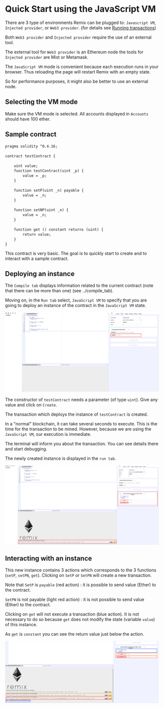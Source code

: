 Quick Start using the JavaScript VM
===================================

There are 3 type of environments Remix can be plugged to:
`Javascript VM`, `Injected provider`, or `Web3 provider`. (for details see [Running transactions](http://remix.readthedocs.io/en/latest/run_tab.html))

Both `Web3 provider` and `Injected provider` require the use of an
external tool.

The external tool for `Web3 provider` is an Ethereum node the tools for
`Injected provider` are Mist or Metamask.

The `JavaScript VM` mode is convenient because each execution runs in
your browser. Thus reloading the page will restart Remix with an empty
state.

So for performance purposes, it might also be better to use an external
node.

Selecting the VM mode
---------------------

Make sure the VM mode is selected. All accounts displayed in `Accounts`
should have 100 ether.

Sample contract
---------------
``` {.sourceCode .none}
pragma solidity ^0.4.16;

contract testContract {

    uint value;
    function testContract(uint _p) {
        value = _p;
    }

    function setP(uint _n) payable {
        value = _n;
    }

    function setNP(uint _n) {
        value = _n;
    }

    function get () constant returns (uint) {
        return value;
    }
}
```

This contract is very basic. The goal is to quickly start to create and
to interact with a sample contract.

Deploying an instance
---------------------

The `Compile tab` displays information related to the current contract
(note that there can be more than one) (see ../compile\_tab).

Moving on, in the `Run tab` select, `JavaScript VM` to specify that you
are going to deploy an instance of the contract in the `JavaScript VM`
state.

![image](images/remix_quickstart_javascriptvm_creation.png)

The constructor of `testContract` needs a parameter (of type `uint`).
Give any value and click on `Create`.

The transaction which deploys the instance of `testContract` is created.

In a "normal" blockchain, it can take several seconds to execute. This
is the time for the transaction to be mined. However, because we are
using the `JavaScript VM`, our execution is immediate.

The terminal will inform you about the transaction. You can see details
there and start debugging.

The newly created instance is displayed in the `run tab`.

![image](images/remix_quickstart_javascriptvm_creationTransaction.png)

Interacting with an instance
----------------------------

This new instance contains 3 actions which corresponds to the 3
functions (`setP`, `setPN`, `get`). Clicking on `SetP` or `SetPN` will
create a new transaction.

Note that `SetP` is `payable` (red action) : it is possible to send
value (Ether) to the contract.

`SetPN` is not payable (light red action) : it is not possible to send
value (Ether) to the contract.

Clicking on `get` will not execute a transaction (blue action). It is
not necessary to do so because `get` does not modify the state (variable
`value`) of this instance.

As `get` is `constant` you can see the return value just below the
action.

![image](images/remix_quickstart_javascriptvm_callinginstance.png)
